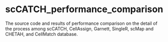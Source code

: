# scCATCH_performance_comparison
The source code and results of performance comparison on the detail of the process among scCATCH, CellAssign, Garnett, SingleR, scMap and CHETAH, and CellMatch database.
